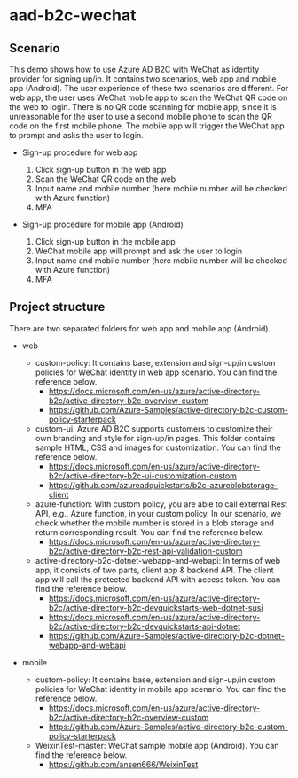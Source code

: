 # aad-b2c-wechat

## Scenario
This demo shows how to use Azure AD B2C with WeChat as identity provider for signing up/in. It contains two scenarios, web app and mobile app (Android). The user experience of these two scenarios are different. For web app, the user uses WeChat mobile app to scan the WeChat QR code on the web to login. There is no QR code scanning for mobile app, since it is unreasonable for the user to use a second mobile phone to scan the QR code on the first mobile phone. The mobile app will trigger the WeChat app to prompt and asks the user to login.

- Sign-up procedure for web app
  1. Click sign-up button in the web app
  2. Scan the WeChat QR code on the web
  3. Input name and mobile number (here mobile number will be checked with Azure function)
  4. MFA

- Sign-up procedure for mobile app (Android)
  1. Click sign-up button in the mobile app
  2. WeChat mobile app will prompt and ask the user to login
  3. Input name and mobile number (here mobile number will be checked with Azure function)
  4. MFA

## Project structure
There are two separated folders for web app and mobile app (Android).

- web
  - custom-policy: It contains base, extension and sign-up/in custom policies for WeChat identity in web app scenario. You can find the reference below.
    - https://docs.microsoft.com/en-us/azure/active-directory-b2c/active-directory-b2c-overview-custom
    - https://github.com/Azure-Samples/active-directory-b2c-custom-policy-starterpack
  - custom-ui: Azure AD B2C supports customers to customize their own branding and style for sign-up/in pages. This folder contains sample HTML, CSS and images for customization. You can find the reference below.
    - https://docs.microsoft.com/en-us/azure/active-directory-b2c/active-directory-b2c-ui-customization-custom
    - https://github.com/azureadquickstarts/b2c-azureblobstorage-client
  - azure-function: With custom policy, you are able to call external Rest API, e.g., Azure function, in your custom policy. In our scenario, we check whether the mobile number is stored in a blob storage and return corresponding result. You can find the reference below.
    - https://docs.microsoft.com/en-us/azure/active-directory-b2c/active-directory-b2c-rest-api-validation-custom
  - active-directory-b2c-dotnet-webapp-and-webapi: In terms of web app, it consists of two parts, client app & backend API. The client app will call the protected backend API with access token. You can find the reference below.
    - https://docs.microsoft.com/en-us/azure/active-directory-b2c/active-directory-b2c-devquickstarts-web-dotnet-susi
    - https://docs.microsoft.com/en-us/azure/active-directory-b2c/active-directory-b2c-devquickstarts-api-dotnet
    - https://github.com/Azure-Samples/active-directory-b2c-dotnet-webapp-and-webapi

- mobile
  - custom-policy: It contains base, extension and sign-up/in custom policies for WeChat identity in mobile app scenario. You can find the reference below.
    - https://docs.microsoft.com/en-us/azure/active-directory-b2c/active-directory-b2c-overview-custom
    - https://github.com/Azure-Samples/active-directory-b2c-custom-policy-starterpack
  - WeixinTest-master: WeChat sample mobile app (Android). You can find the reference below.
    - https://github.com/ansen666/WeixinTest
